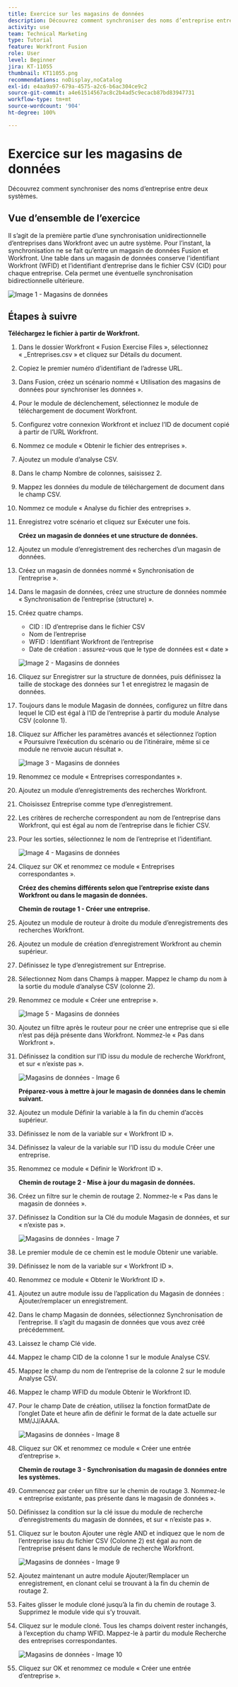 ```yaml
---
title: Exercice sur les magasins de données
description: Découvrez comment synchroniser des noms d’entreprise entre deux systèmes. (Doit comporter entre 60 et 160 caractères, mais comporte 59 caractères)
activity: use
team: Technical Marketing
type: Tutorial
feature: Workfront Fusion
role: User
level: Beginner
jira: KT-11055
thumbnail: KT11055.png
recommendations: noDisplay,noCatalog
exl-id: e4aa9a97-679a-4575-a2c6-b6ac304ce9c2
source-git-commit: a4e61514567ac8c2b4ad5c9ecacb87bd83947731
workflow-type: tm+mt
source-wordcount: '904'
ht-degree: 100%

---
```


# Exercice sur les magasins de données

Découvrez comment synchroniser des noms d’entreprise entre deux systèmes.

## Vue d’ensemble de l’exercice

Il s’agit de la première partie d’une synchronisation unidirectionnelle d’entreprises dans Workfront avec un autre système. Pour l’instant, la synchronisation ne se fait qu’entre un magasin de données Fusion et Workfront. Une table dans un magasin de données conserve l&#39;identifiant Workfront (WFID) et l’identifiant d’entreprise dans le fichier CSV (CID) pour chaque entreprise. Cela permet une éventuelle synchronisation bidirectionnelle ultérieure.

![Image 1 - Magasins de données](../12-exercises/assets/data-stores-walkthrough-1.png)

## Étapes à suivre

**Téléchargez le fichier à partir de Workfront.**

1. Dans le dossier Workfront « Fusion Exercise Files », sélectionnez « _Entreprises.csv » et cliquez sur Détails du document.
1. Copiez le premier numéro d’identifiant de l’adresse URL.
1. Dans Fusion, créez un scénario nommé « Utilisation des magasins de données pour synchroniser les données ».
1. Pour le module de déclenchement, sélectionnez le module de téléchargement de document Workfront.
1. Configurez votre connexion Workfront et incluez l’ID de document copié à partir de l’URL Workfront.
1. Nommez ce module « Obtenir le fichier des entreprises ».
1. Ajoutez un module d’analyse CSV.
1. Dans le champ Nombre de colonnes, saisissez 2.
1. Mappez les données du module de téléchargement de document dans le champ CSV.
1. Nommez ce module « Analyse du fichier des entreprises ».
1. Enregistrez votre scénario et cliquez sur Exécuter une fois.

   **Créez un magasin de données et une structure de données.**

1. Ajoutez un module d’enregistrement des recherches d’un magasin de données.
1. Créez un magasin de données nommé « Synchronisation de l’entreprise ».
1. Dans le magasin de données, créez une structure de données nommée « Synchronisation de l’entreprise (structure) ».
1. Créez quatre champs.

   + CID : ID d’entreprise dans le fichier CSV
   + Nom de l’entreprise
   + WFID : Identifiant Workfront de l’entreprise
   + Date de création : assurez-vous que le type de données est « date »

   ![Image 2 - Magasins de données](../12-exercises/assets/data-stores-walkthrough-2.png)

1. Cliquez sur Enregistrer sur la structure de données, puis définissez la taille de stockage des données sur 1 et enregistrez le magasin de données.
1. Toujours dans le module Magasin de données, configurez un filtre dans lequel le CID est égal à l’ID de l’entreprise à partir du module Analyse CSV (colonne 1).
1. Cliquez sur Afficher les paramètres avancés et sélectionnez l’option « Poursuivre l’exécution du scénario ou de l’itinéraire, même si ce module ne renvoie aucun résultat ».

   ![Image 3 - Magasins de données](../12-exercises/assets/data-stores-walkthrough-3.png)

1. Renommez ce module « Entreprises correspondantes ».
1. Ajoutez un module d’enregistrements des recherches Workfront.
1. Choisissez Entreprise comme type d’enregistrement.
1. Les critères de recherche correspondent au nom de l’entreprise dans Workfront, qui est égal au nom de l’entreprise dans le fichier CSV.
1. Pour les sorties, sélectionnez le nom de l’entreprise et l’identifiant.

   ![Image 4 - Magasins de données](../12-exercises/assets/data-stores-walkthrough-4.png)

1. Cliquez sur OK et renommez ce module « Entreprises correspondantes ».

   **Créez des chemins différents selon que l’entreprise existe dans Workfront ou dans le magasin de données.**

   **Chemin de routage 1 - Créer une entreprise.**

1. Ajoutez un module de routeur à droite du module d’enregistrements des recherches Workfront.
1. Ajoutez un module de création d’enregistrement Workfront au chemin supérieur.
1. Définissez le type d’enregistrement sur Entreprise.
1. Sélectionnez Nom dans Champs à mapper. Mappez le champ du nom à la sortie du module d’analyse CSV (colonne 2).
1. Renommez ce module « Créer une entreprise ».

   ![Image 5 - Magasins de données](../12-exercises/assets/data-stores-walkthrough-5.png)

1. Ajoutez un filtre après le routeur pour ne créer une entreprise que si elle n’est pas déjà présente dans Workfront. Nommez-le « Pas dans Workfront ».
1. Définissez la condition sur l’ID issu du module de recherche Workfront, et sur « n’existe pas ».

   ![Magasins de données - Image 6](../12-exercises/assets/data-stores-walkthrough-6.png)

   **Préparez-vous à mettre à jour le magasin de données dans le chemin suivant.**

1. Ajoutez un module Définir la variable à la fin du chemin d’accès supérieur.
1. Définissez le nom de la variable sur « Workfront ID ».
1. Définissez la valeur de la variable sur l’ID issu du module Créer une entreprise.
1. Renommez ce module « Définir le Workfront ID ».

   **Chemin de routage 2 - Mise à jour du magasin de données.**

1. Créez un filtre sur le chemin de routage 2. Nommez-le « Pas dans le magasin de données ».

1. Définissez la Condition sur la Clé du module Magasin de données, et sur « n’existe pas ».

   ![Magasins de données - Image 7](../12-exercises/assets/data-stores-walkthrough-7.png)

1. Le premier module de ce chemin est le module Obtenir une variable.
1. Définissez le nom de la variable sur « Workfront ID ».
1. Renommez ce module « Obtenir le Workfront ID ».
1. Ajoutez un autre module issu de l’application du Magasin de données : Ajouter/remplacer un enregistrement.
1. Dans le champ Magasin de données, sélectionnez Synchronisation de l’entreprise. Il s’agit du magasin de données que vous avez créé précédemment.
1. Laissez le champ Clé vide.
1. Mappez le champ CID de la colonne 1 sur le module Analyse CSV.
1. Mappez le champ du nom de l’entreprise de la colonne 2 sur le module Analyse CSV.
1. Mappez le champ WFID du module Obtenir le Workfront ID.
1. Pour le champ Date de création, utilisez la fonction formatDate de l’onglet Date et heure afin de définir le format de la date actuelle sur MM/JJ/AAAA.

   ![Magasins de données - Image 8](../12-exercises/assets/data-stores-walkthrough-8.png)

1. Cliquez sur OK et renommez ce module « Créer une entrée d’entreprise ».

   **Chemin de routage 3 - Synchronisation du magasin de données entre les systèmes.**

1. Commencez par créer un filtre sur le chemin de routage 3. Nommez-le « entreprise existante, pas présente dans le magasin de données ».
1. Définissez la condition sur la clé issue du module de recherche d’enregistrements du magasin de données, et sur « n’existe pas ».
1. Cliquez sur le bouton Ajouter une règle AND et indiquez que le nom de l’entreprise issu du fichier CSV (Colonne 2) est égal au nom de l’entreprise présent dans le module de recherche Workfront.

   ![Magasins de données - Image 9](../12-exercises/assets/data-stores-walkthrough-9.png)

1. Ajoutez maintenant un autre module Ajouter/Remplacer un enregistrement, en clonant celui se trouvant à la fin du chemin de routage 2.
1. Faites glisser le module cloné jusqu’à la fin du chemin de routage 3. Supprimez le module vide qui s’y trouvait.
1. Cliquez sur le module cloné. Tous les champs doivent rester inchangés, à l’exception du champ WFID. Mappez-le à partir du module Recherche des entreprises correspondantes.

   ![Magasins de données - Image 10](../12-exercises/assets/data-stores-walkthrough-10.png)

1. Cliquez sur OK et renommez ce module « Créer une entrée d’entreprise ».
